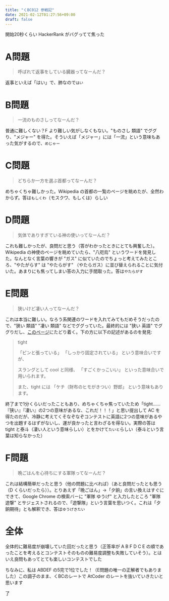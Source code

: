```yaml
---
title: "くBC012 参戦記"
date: 2021-02-12T01:27:56+09:00
draft: false
---
```


開始20秒くらい HackerRank がバグってて焦った

# A問題

> 呼ばれて返事をしている臓器ってなーんだ？

返事といえば「はい」で、肺なので`はい`

# B問題

> 一流のものさしってなーんだ？

普通に難しくない？F より難しい気がしなくもない。"ものさし 類語" でググり、"メジャー" を得た。そういえば「メジャー」には「一流」という意味もあった気がするので、`めじゃー`

# C問題

> どちらか一方を選ぶ首都ってなーんだ？

めちゃくちゃ難しかった。Wikipedia の首都の一覧のページを眺めたが、全然わからず。答は`もしくわ`（モスクワ、もしくは）らしい

# D問題

> 気体でありすぎている神の使いってなーんだ？

これも難しかったが、良問だと思う（答がわかったときにとても興奮した）。 Wikipedia の神使のページを眺めていたら、"八咫烏" というワードを発見した。なんとなく言葉の響きが "ガス" に似ていたのでちょっと考えてみたところ、"やたがらす" は "やたらがす" （やたらガス）に並び替えられることに気付いた。あまりにも焦ってしまい答の入力に手間取った。答は`やたらがす`

# E問題

> 狭いけど凄い人ってなーんだ？

これは本当に難しい。なろう系関連のワードを入れてみてもだめそうだったので、"狭い 類語" "凄い 類語" などでググっていた。最終的には "狭い 英語" でググりだし、[このページ](https://eigo.plus/nichijoeikaiwa/thats-awesome)にたどり着く。下の方に以下の記述があるのを発見:

> tight
>
> 「ピンと張っている」
> 「しっかり固定されている」
> という意味合いですが、
> 
> スラングとして cool と同様、
> 「すごくかっこいい」
> といった意味合いで用いられます。
> 
> また、tight には
> 「ケチ（財布のヒモがきつい）野郎」
> という意味もあります。

終了まで1分くらいだったこともあり、めちゃくちゃ焦っていたため「tight......『狭い』『凄い』の2つの意味があるな、これだ！！！」と思い提出して AC を得たのだが、冷静に考えてくそなぞなぞコンテストに英語に2つの意味があるやつを出題するはずがないし、運が良かったと言わざるを得ない。実際の答は tight と泰斗（凄い人という意味らしい）とをかけて`たいと`らしい（泰斗という言葉は知らなかった）

# F問題

> 晩ごはんを心待ちにする軍隊ってなーんだ？

これは結構簡単だったと思う（他の問題に比べれば）（あと良問だったとも思う（D くらいだったら））。とりあえず「晩ごはん」→「夕餉」の言い換えはすぐにできて、Google Chrome の検索バーに "軍隊 ゆうげ" と入力したところ "軍隊 遊撃" とサジェストされるので、「遊撃隊」という言葉を思いつく。これは「夕餉期待」とも解釈でき、答は`ゆうげきたい`

# 全体

全体的に難易度が崩壊していた回だったと思う（正答率が A B F D C E の順であったことを考えるとコンテストそのものの難易度調整も失敗していそう）。とはいえ良問もあってとても楽しいコンテストでした

ちなみに、私は ABDEF の5完で1位でした！（E問題の唯一の正解者でもありました）この調子のまま、くBCのレートで AtCoder のレートを抜いていきたいと思います


了
